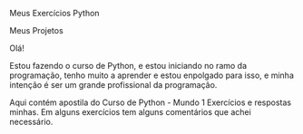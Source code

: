 Meus Exercícios Python

Meus Projetos

Olá! 

Estou fazendo o curso de Python, e estou iniciando no ramo da programação,
tenho muito a aprender e estou enpolgado para isso, e minha intenção é ser um grande profissional da programação.

Aqui contém apostila do Curso de Python - Mundo 1
Exercícios e respostas minhas.
Em alguns exercícios tem alguns comentários que achei necessário.
